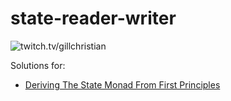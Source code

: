 # state-reader-writer

![twitch.tv/gillchristian](https://img.shields.io/badge/twitch.tv-gillchristian-purple?logo=twitch&style=for-the-badge)

Solutions for:

- [Deriving The State Monad From First Principles](https://williamyaoh.com/posts/2020-07-12-deriving-state-monad.html)
